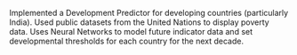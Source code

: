 Implemented a Development Predictor for developing countries (particularly India). 
Used public datasets from the United Nations to display poverty data. 
Uses Neural Networks to model future indicator data and set developmental thresholds for each country for the next decade.

